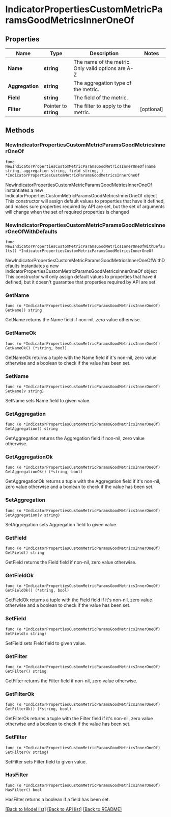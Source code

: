 # IndicatorPropertiesCustomMetricParamsGoodMetricsInnerOneOf

## Properties

Name | Type | Description | Notes
------------ | ------------- | ------------- | -------------
**Name** | **string** | The name of the metric. Only valid options are A-Z | 
**Aggregation** | **string** | The aggregation type of the metric. | 
**Field** | **string** | The field of the metric. | 
**Filter** | Pointer to **string** | The filter to apply to the metric. | [optional] 

## Methods

### NewIndicatorPropertiesCustomMetricParamsGoodMetricsInnerOneOf

`func NewIndicatorPropertiesCustomMetricParamsGoodMetricsInnerOneOf(name string, aggregation string, field string, ) *IndicatorPropertiesCustomMetricParamsGoodMetricsInnerOneOf`

NewIndicatorPropertiesCustomMetricParamsGoodMetricsInnerOneOf instantiates a new IndicatorPropertiesCustomMetricParamsGoodMetricsInnerOneOf object
This constructor will assign default values to properties that have it defined,
and makes sure properties required by API are set, but the set of arguments
will change when the set of required properties is changed

### NewIndicatorPropertiesCustomMetricParamsGoodMetricsInnerOneOfWithDefaults

`func NewIndicatorPropertiesCustomMetricParamsGoodMetricsInnerOneOfWithDefaults() *IndicatorPropertiesCustomMetricParamsGoodMetricsInnerOneOf`

NewIndicatorPropertiesCustomMetricParamsGoodMetricsInnerOneOfWithDefaults instantiates a new IndicatorPropertiesCustomMetricParamsGoodMetricsInnerOneOf object
This constructor will only assign default values to properties that have it defined,
but it doesn't guarantee that properties required by API are set

### GetName

`func (o *IndicatorPropertiesCustomMetricParamsGoodMetricsInnerOneOf) GetName() string`

GetName returns the Name field if non-nil, zero value otherwise.

### GetNameOk

`func (o *IndicatorPropertiesCustomMetricParamsGoodMetricsInnerOneOf) GetNameOk() (*string, bool)`

GetNameOk returns a tuple with the Name field if it's non-nil, zero value otherwise
and a boolean to check if the value has been set.

### SetName

`func (o *IndicatorPropertiesCustomMetricParamsGoodMetricsInnerOneOf) SetName(v string)`

SetName sets Name field to given value.


### GetAggregation

`func (o *IndicatorPropertiesCustomMetricParamsGoodMetricsInnerOneOf) GetAggregation() string`

GetAggregation returns the Aggregation field if non-nil, zero value otherwise.

### GetAggregationOk

`func (o *IndicatorPropertiesCustomMetricParamsGoodMetricsInnerOneOf) GetAggregationOk() (*string, bool)`

GetAggregationOk returns a tuple with the Aggregation field if it's non-nil, zero value otherwise
and a boolean to check if the value has been set.

### SetAggregation

`func (o *IndicatorPropertiesCustomMetricParamsGoodMetricsInnerOneOf) SetAggregation(v string)`

SetAggregation sets Aggregation field to given value.


### GetField

`func (o *IndicatorPropertiesCustomMetricParamsGoodMetricsInnerOneOf) GetField() string`

GetField returns the Field field if non-nil, zero value otherwise.

### GetFieldOk

`func (o *IndicatorPropertiesCustomMetricParamsGoodMetricsInnerOneOf) GetFieldOk() (*string, bool)`

GetFieldOk returns a tuple with the Field field if it's non-nil, zero value otherwise
and a boolean to check if the value has been set.

### SetField

`func (o *IndicatorPropertiesCustomMetricParamsGoodMetricsInnerOneOf) SetField(v string)`

SetField sets Field field to given value.


### GetFilter

`func (o *IndicatorPropertiesCustomMetricParamsGoodMetricsInnerOneOf) GetFilter() string`

GetFilter returns the Filter field if non-nil, zero value otherwise.

### GetFilterOk

`func (o *IndicatorPropertiesCustomMetricParamsGoodMetricsInnerOneOf) GetFilterOk() (*string, bool)`

GetFilterOk returns a tuple with the Filter field if it's non-nil, zero value otherwise
and a boolean to check if the value has been set.

### SetFilter

`func (o *IndicatorPropertiesCustomMetricParamsGoodMetricsInnerOneOf) SetFilter(v string)`

SetFilter sets Filter field to given value.

### HasFilter

`func (o *IndicatorPropertiesCustomMetricParamsGoodMetricsInnerOneOf) HasFilter() bool`

HasFilter returns a boolean if a field has been set.


[[Back to Model list]](../README.md#documentation-for-models) [[Back to API list]](../README.md#documentation-for-api-endpoints) [[Back to README]](../README.md)


